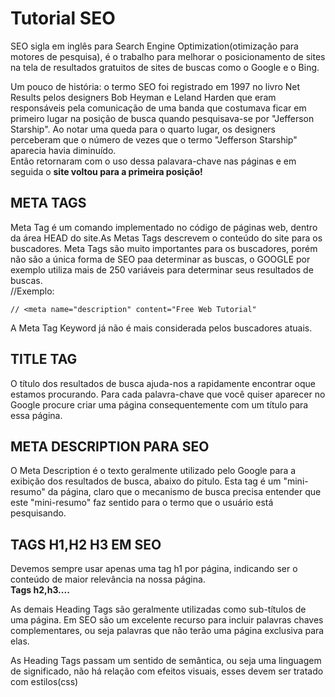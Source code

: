 <h1>Tutorial SEO</h1>
<p>SEO sigla em inglês para Search Engine Optimization(otimização para motores de pesquisa), é o trabalho para melhorar o posicionamento
de sites na tela de resultados gratuitos de sites de buscas como o Google e o Bing. </p>
<p>Um pouco de história: o termo SEO foi registrado em 1997 no livro Net Results pelos designers Bob Heyman e Leland Harden que eram responsáveis pela comunicação de uma banda que costumava ficar em primeiro lugar na posição de busca quando pesquisava-se por "Jefferson Starship". Ao notar uma queda para o quarto lugar, os designers perceberam que o número de vezes que o termo "Jefferson Starship" aparecia havia diminuído. <br>
Então retornaram com o uso dessa palavara-chave nas páginas e em seguida o <strong>site voltou para a primeira posição!</strong></p>

<h2>META TAGS</h2>
<p>Meta Tag é um comando implementado no código de páginas web, dentro da área HEAD do site.As Metas Tags descrevem o conteúdo do site para os buscadores. Meta Tags são muito importantes para os buscadores, porém não são a única forma de SEO paa determinar as buscas, o GOOGLE por exemplo utiliza mais de 250 variáveis para determinar seus resultados de buscas. <br>
	//Exemplo:

	// <meta name="description" content="Free Web Tutorial"
</p>
<p>A Meta Tag Keyword já não é mais considerada pelos buscadores atuais.</p>

<h2>TITLE TAG</h2>
<p>O título dos resultados de busca ajuda-nos a rapidamente encontrar oque estamos procurando.
	Para cada palavra-chave que você quiser aparecer no Google procure criar uma página consequentemente com um título para essa página.
</p>
<h2>META DESCRIPTION PARA SEO</h2>
<p>O Meta Description é o texto geralmente utilizado pelo Google para a exibição dos resultados de busca, abaixo do pitulo. Esta tag é um "mini-resumo" da página, claro que o mecanismo de busca precisa entender que
este "mini-resumo" faz sentido para o termo que o usuário está pesquisando.</p>
<h2>TAGS H1,H2 H3 EM SEO</h2>
<P>Devemos sempre usar apenas uma tag h1 por página, indicando ser o conteúdo de maior relevância na nossa página.<br>
	<strong>Tags h2,h3....</strong>
	<p>As demais Heading Tags são geralmente utilizadas como sub-títulos de uma página. Em SEO são um excelente recurso para incluir palavras chaves complementares, ou seja palavras que não terão uma página exclusiva para elas.</p>
	<p>As Heading Tags passam um sentido de semântica, ou seja uma linguagem de significado, não há relação com efeitos visuais, esses devem ser tratado com estilos(css)</p>
</P>